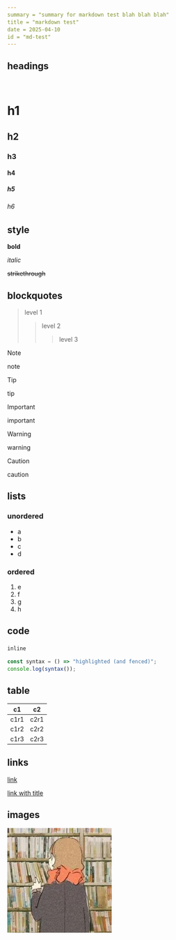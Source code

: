 ```yaml
---
summary = "summary for markdown test blah blah blah"
title = "markdown test"
date = 2025-04-10
id = "md-test"
---
```


## headings

<!-- h1 has no margin-top-->
<br>

# h1
## h2
### h3
#### h4
##### h5
###### h6

## style

**bold**

*italic*

~~strikethrough~~


## blockquotes

> level 1
>> level 2
>>> level 3

> [!note]
> note

> [!tip]
> tip

> [!important]
> important

> [!warning]
> warning

> [!caution]
> caution

## lists

### unordered

- a
- b
- c
- d

### ordered

1. e
2. f
3. g
4. h

## code

`inline`

```javascript
const syntax = () => "highlighted (and fenced)";
console.log(syntax());
```

## table

| c1    | c2    |
| ----- | ----- |
| c1r1  | c2r1  |
| c1r2  | c2r2  |
| c1r3  | c2r3  |

## links

[link](https://link.url)

[link with title](https://link.url "title")

## images

![profile](/assets/profile.webp)
